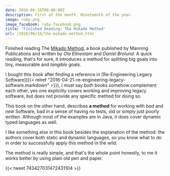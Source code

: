 ```yaml
---
date: 2016-06-16T00:00:00Z
description: First of the month. Nineteenth of the year.
image: ruby.png
image_facebook: ruby-facebook.png
title: 'Finished Reading: The Mikado Method'
url: /2016/06/16/the-mikado-method.html
---
```


Finished reading The [Mikado Method](https://www.manning.com/books/the-mikado-method), a book published by Manning Publications and written by *Ola Ellnestam* and *Daniel Brolund*. A quick reading, that's for sure, it introduces a method for splitting big goals into tiny, measurable and *tangible* goals.

I bought this book after finding a reference in [Re-Engineering Legacy Software]({{< relref "2016-04-21-re-engineering-legacy-software.markdown" >}}), I must say both books somehow complement each other, yes one explicitly covers working and improving legacy software, but does not provide any specific method for doing so. 

This book on the other hand, describes **a method** for working with *bad* and *new* Software, bad in a sense of having no tests, old or simply just poorly written. Although most of the examples are in Java, it does cover dynamic typed languages as well.

I like something else in this book besides the explanation of the method: the authors cover both static and dynamic languages, so you know what to do in order to successfully apply this method in the wild.

The method is really simple, and that's the whole point honestly, to me it works better by using plain old pen and paper.

{{< tweet 743427031472431104 >}}
